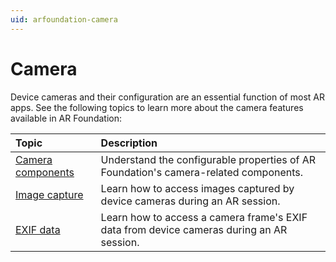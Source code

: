 ```yaml
---
uid: arfoundation-camera
---
```

# Camera

Device cameras and their configuration are an essential function of most AR apps. See the following topics to learn more about the camera features available in AR Foundation:

| Topic | Description |
| :---- | :---------- |
| [Camera components](xref:arfoundation-camera-components) | Understand the configurable properties of AR Foundation's camera-related components. |
| [Image capture](xref:arfoundation-image-capture) | Learn how to access images captured by device cameras during an AR session. |
| [EXIF data](xref:arfoundation-exif-data) | Learn how to access a camera frame's EXIF data from device cameras during an AR session. |
